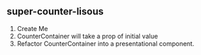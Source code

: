 ## super-counter-lisous

1. Create Me
2. CounterContainer will take a prop of initial value
3. Refactor CounterContainer into a presentational component. 